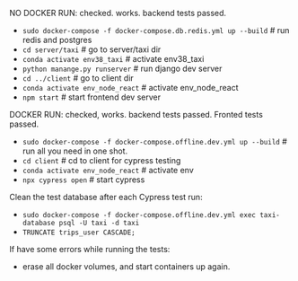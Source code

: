 NO DOCKER RUN: checked. works. backend tests passed.
  - `sudo docker-compose -f docker-compose.db.redis.yml up --build`   # run redis and postgres
  - `cd server/taxi`                                                  # go to server/taxi dir
  - `conda activate env38_taxi`                                       # activate env38_taxi
  - `python manange.py runserver`                                     # run django dev server
  - `cd ../client`                                                    # go to client dir
  - `conda activate env_node_react`                                   # activate env_node_react
  - `npm start`                                                       # start frontend dev server



DOCKER RUN: checked, works. backend tests passed. Fronted tests passed.
  - `sudo docker-compose -f docker-compose.offline.dev.yml up --build` # run all you need in one shot.
  - `cd client`                                                        # cd to client for cypress testing
  - `conda activate env_node_react`                                    # activate env
  - `npx cypress open`                                                 # start cypress

Clean the test database after each Cypress test run:
- `sudo docker-compose -f docker-compose.offline.dev.yml exec taxi-database psql -U taxi -d taxi`
- `TRUNCATE trips_user CASCADE;`


If have some errors while running the tests:
 - erase all docker volumes, and start containers up again.
